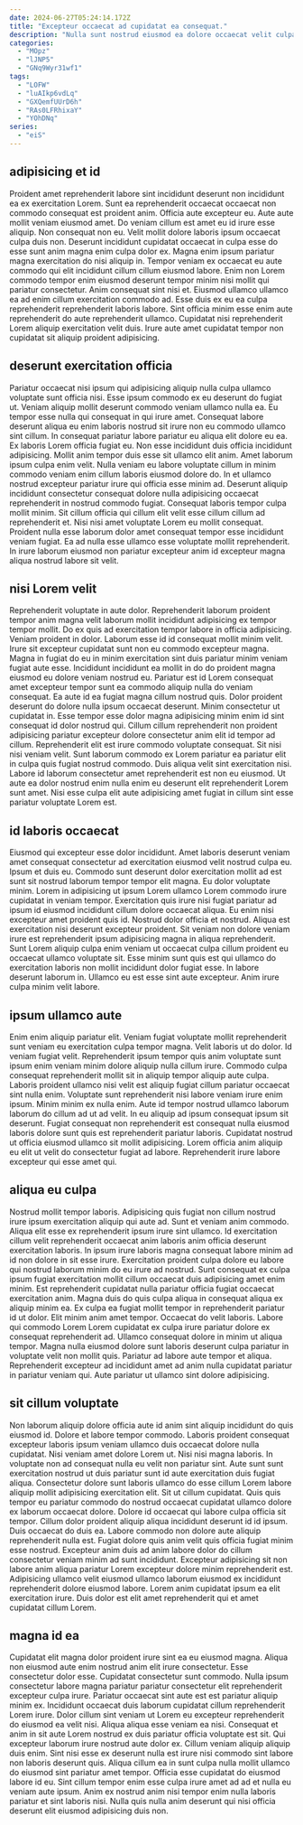 ```yaml
---
date: 2024-06-27T05:24:14.172Z
title: "Excepteur occaecat ad cupidatat ea consequat."
description: "Nulla sunt nostrud eiusmod ea dolore occaecat velit culpa sunt nisi laboris magna. Enim id ea eu culpa commodo amet tempor quis nisi enim."
categories:
  - "MOpz"
  - "lJNP5"
  - "GNq9Wyr31wf1"
tags:
  - "LOFW"
  - "luAIkp6vdLq"
  - "GXQemfUUrD6h"
  - "RAs0LFRhixaY"
  - "YOhDNq"
series:
  - "eiS"
---
```



## adipisicing et id

Proident amet reprehenderit labore sint incididunt deserunt non incididunt ea ex exercitation Lorem. Sunt ea reprehenderit occaecat occaecat non commodo consequat est proident anim. Officia aute excepteur eu. Aute aute mollit veniam eiusmod amet. Do veniam cillum est amet eu id irure esse aliquip.
Non consequat non eu. Velit mollit dolore laboris ipsum occaecat culpa duis non. Deserunt incididunt cupidatat occaecat in culpa esse do esse sunt anim magna enim culpa dolor ex. Magna enim ipsum pariatur magna exercitation do nisi aliquip in.
Tempor veniam ex occaecat eu aute commodo qui elit incididunt cillum cillum eiusmod labore. Enim non Lorem commodo tempor enim eiusmod deserunt tempor minim nisi mollit qui pariatur consectetur. Anim consequat sint nisi et. Eiusmod ullamco ullamco ea ad enim cillum exercitation commodo ad. Esse duis ex eu ea culpa reprehenderit reprehenderit laboris labore. Sint officia minim esse enim aute reprehenderit do aute reprehenderit ullamco. Cupidatat nisi reprehenderit Lorem aliquip exercitation velit duis. Irure aute amet cupidatat tempor non cupidatat sit aliquip proident adipisicing.

## deserunt exercitation officia

Pariatur occaecat nisi ipsum qui adipisicing aliquip nulla culpa ullamco voluptate sunt officia nisi. Esse ipsum commodo ex eu deserunt do fugiat ut. Veniam aliquip mollit deserunt commodo veniam ullamco nulla ea. Eu tempor esse nulla qui consequat in qui irure amet. Consequat labore deserunt aliqua eu enim laboris nostrud sit irure non eu commodo ullamco sint cillum. In consequat pariatur labore pariatur eu aliqua elit dolore eu ea. Ex laboris Lorem officia fugiat eu.
Non esse incididunt duis officia incididunt adipisicing. Mollit anim tempor duis esse sit ullamco elit anim. Amet laborum ipsum culpa enim velit. Nulla veniam eu labore voluptate cillum in minim commodo veniam enim cillum laboris eiusmod dolore do.
In et ullamco nostrud excepteur pariatur irure qui officia esse minim ad. Deserunt aliquip incididunt consectetur consequat dolore nulla adipisicing occaecat reprehenderit in nostrud commodo fugiat. Consequat laboris tempor culpa mollit minim. Sit cillum officia qui cillum elit velit esse cillum cillum ad reprehenderit et. Nisi nisi amet voluptate Lorem eu mollit consequat. Proident nulla esse laborum dolor amet consequat tempor esse incididunt veniam fugiat. Ea ad nulla esse ullamco esse voluptate mollit reprehenderit. In irure laborum eiusmod non pariatur excepteur anim id excepteur magna aliqua nostrud labore sit velit.

## nisi Lorem velit

Reprehenderit voluptate in aute dolor. Reprehenderit laborum proident tempor anim magna velit laborum mollit incididunt adipisicing ex tempor tempor mollit. Do ex quis ad exercitation tempor labore in officia adipisicing. Veniam proident in dolor. Laborum esse id id consequat mollit minim velit. Irure sit excepteur cupidatat sunt non eu commodo excepteur magna. Magna in fugiat do eu in minim exercitation sint duis pariatur minim veniam fugiat aute esse. Incididunt incididunt ea mollit in do do proident magna eiusmod eu dolore veniam nostrud eu.
Pariatur est id Lorem consequat amet excepteur tempor sunt ea commodo aliquip nulla do veniam consequat. Ea aute id ea fugiat magna cillum nostrud quis. Dolor proident deserunt do dolore nulla ipsum occaecat deserunt. Minim consectetur ut cupidatat in. Esse tempor esse dolor magna adipisicing minim enim id sint consequat id dolor nostrud qui. Cillum cillum reprehenderit non proident adipisicing pariatur excepteur dolore consectetur anim elit id tempor ad cillum. Reprehenderit elit est irure commodo voluptate consequat.
Sit nisi nisi veniam velit. Sunt laborum commodo ex Lorem pariatur ea pariatur elit in culpa quis fugiat nostrud commodo. Duis aliqua velit sint exercitation nisi. Labore id laborum consectetur amet reprehenderit est non eu eiusmod. Ut aute ea dolor nostrud enim nulla enim eu deserunt elit reprehenderit Lorem sunt amet. Nisi esse culpa elit aute adipisicing amet fugiat in cillum sint esse pariatur voluptate Lorem est.

## id laboris occaecat

Eiusmod qui excepteur esse dolor incididunt. Amet laboris deserunt veniam amet consequat consectetur ad exercitation eiusmod velit nostrud culpa eu. Ipsum et duis eu. Commodo sunt deserunt dolor exercitation mollit ad est sunt sit nostrud laborum tempor tempor elit magna. Eu dolor voluptate minim. Lorem in adipisicing ut ipsum Lorem ullamco Lorem commodo irure cupidatat in veniam tempor. Exercitation quis irure nisi fugiat pariatur ad ipsum id eiusmod incididunt cillum dolore occaecat aliqua.
Eu enim nisi excepteur amet proident quis id. Nostrud dolor officia et nostrud. Aliqua est exercitation nisi deserunt excepteur proident. Sit veniam non dolore veniam irure est reprehenderit ipsum adipisicing magna in aliqua reprehenderit. Sunt Lorem aliquip culpa enim veniam ut occaecat culpa cillum proident eu occaecat ullamco voluptate sit.
Esse minim sunt quis est qui ullamco do exercitation laboris non mollit incididunt dolor fugiat esse. In labore deserunt laborum in. Ullamco eu est esse sint aute excepteur. Anim irure culpa minim velit labore.

## ipsum ullamco aute

Enim enim aliquip pariatur elit. Veniam fugiat voluptate mollit reprehenderit sunt veniam eu exercitation culpa tempor magna. Velit laboris ut do dolor. Id veniam fugiat velit.
Reprehenderit ipsum tempor quis anim voluptate sunt ipsum enim veniam minim dolore aliquip nulla cillum irure. Commodo culpa consequat reprehenderit mollit sit in aliquip tempor aliquip aute culpa. Laboris proident ullamco nisi velit est aliquip fugiat cillum pariatur occaecat sint nulla enim. Voluptate sunt reprehenderit nisi labore veniam irure enim ipsum.
Minim minim ex nulla enim. Aute id tempor nostrud ullamco laborum laborum do cillum ad ut ad velit. In eu aliquip ad ipsum consequat ipsum sit deserunt. Fugiat consequat non reprehenderit est consequat nulla eiusmod laboris dolore sunt quis est reprehenderit pariatur laboris. Cupidatat nostrud ut officia eiusmod ullamco sit mollit adipisicing. Lorem officia anim aliquip eu elit ut velit do consectetur fugiat ad labore. Reprehenderit irure labore excepteur qui esse amet qui.

## aliqua eu culpa

Nostrud mollit tempor laboris. Adipisicing quis fugiat non cillum nostrud irure ipsum exercitation aliquip qui aute ad. Sunt et veniam anim commodo. Aliqua elit esse ex reprehenderit ipsum irure sint ullamco.
Id exercitation cillum velit reprehenderit occaecat anim laboris anim officia deserunt exercitation laboris. In ipsum irure laboris magna consequat labore minim ad id non dolore in sit esse irure. Exercitation proident culpa dolore eu labore qui nostrud laborum minim do eu irure ad nostrud. Sunt consequat ex culpa ipsum fugiat exercitation mollit cillum occaecat duis adipisicing amet enim minim. Est reprehenderit cupidatat nulla pariatur officia fugiat occaecat exercitation anim. Magna duis do quis culpa aliqua in consequat aliqua ex aliquip minim ea. Ex culpa ea fugiat mollit tempor in reprehenderit pariatur id ut dolor. Elit minim anim amet tempor.
Occaecat do velit laboris. Labore qui commodo Lorem Lorem cupidatat ex culpa irure pariatur dolore ex consequat reprehenderit ad. Ullamco consequat dolore in minim ut aliqua tempor. Magna nulla eiusmod dolore sunt laboris deserunt culpa pariatur in voluptate velit non mollit quis. Pariatur ad labore aute tempor et aliqua. Reprehenderit excepteur ad incididunt amet ad anim nulla cupidatat pariatur in pariatur veniam qui. Aute pariatur ut ullamco sint dolore adipisicing.

## sit cillum voluptate

Non laborum aliquip dolore officia aute id anim sint aliquip incididunt do quis eiusmod id. Dolore et labore tempor commodo. Laboris proident consequat excepteur laboris ipsum veniam ullamco duis occaecat dolore nulla cupidatat. Nisi veniam amet dolore Lorem ut. Nisi nisi magna laboris.
In voluptate non ad consequat nulla eu velit non pariatur sint. Aute sunt sunt exercitation nostrud ut duis pariatur sunt id aute exercitation duis fugiat aliqua. Consectetur dolore sunt laboris ullamco do esse cillum Lorem labore aliquip mollit adipisicing exercitation elit. Sit ut cillum cupidatat. Quis quis tempor eu pariatur commodo do nostrud occaecat cupidatat ullamco dolore ex laborum occaecat dolore. Dolore id occaecat qui labore culpa officia sit tempor. Cillum dolor proident aliquip aliqua incididunt deserunt id id ipsum.
Duis occaecat do duis ea. Labore commodo non dolore aute aliquip reprehenderit nulla est. Fugiat dolore quis anim velit quis officia fugiat minim esse nostrud. Excepteur anim duis ad anim labore dolor do cillum consectetur veniam minim ad sunt incididunt. Excepteur adipisicing sit non labore anim aliqua pariatur Lorem excepteur dolore minim reprehenderit est. Adipisicing ullamco velit eiusmod ullamco laborum eiusmod ex incididunt reprehenderit dolore eiusmod labore. Lorem anim cupidatat ipsum ea elit exercitation irure. Duis dolor est elit amet reprehenderit qui et amet cupidatat cillum Lorem.

## magna id ea

Cupidatat elit magna dolor proident irure sint ea eu eiusmod magna. Aliqua non eiusmod aute enim nostrud anim elit irure consectetur. Esse consectetur dolor esse. Cupidatat consectetur sunt commodo. Nulla ipsum consectetur labore magna pariatur pariatur consectetur elit reprehenderit excepteur culpa irure. Pariatur occaecat sint aute est est pariatur aliquip minim ex.
Incididunt occaecat duis laborum cupidatat cillum reprehenderit Lorem irure. Dolor cillum sint veniam ut Lorem eu excepteur reprehenderit do eiusmod ea velit nisi. Aliqua aliqua esse veniam ea nisi. Consequat et anim in sit aute Lorem nostrud ex duis pariatur officia voluptate est sit. Qui excepteur laborum irure nostrud aute dolor ex. Cillum veniam aliquip aliquip duis enim. Sint nisi esse ex deserunt nulla est irure nisi commodo sint labore non laboris deserunt quis.
Aliqua cillum ea in sunt culpa nulla mollit ullamco do eiusmod sint pariatur amet tempor. Officia esse cupidatat do eiusmod labore id eu. Sint cillum tempor enim esse culpa irure amet ad ad et nulla eu veniam aute ipsum. Anim ex nostrud anim nisi tempor enim nulla laboris pariatur et sint laboris nisi. Nulla quis nulla anim deserunt qui nisi officia deserunt elit eiusmod adipisicing duis non.

